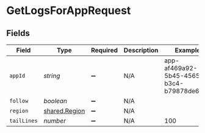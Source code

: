 # GetLogsForAppRequest


## Fields

| Field                                          | Type                                           | Required                                       | Description                                    | Example                                        |
| ---------------------------------------------- | ---------------------------------------------- | ---------------------------------------------- | ---------------------------------------------- | ---------------------------------------------- |
| `appId`                                        | *string*                                       | :heavy_minus_sign:                             | N/A                                            | app-af469a92-5b45-4565-b3c4-b79878de67d2       |
| `follow`                                       | *boolean*                                      | :heavy_minus_sign:                             | N/A                                            |                                                |
| `region`                                       | [shared.Region](../../models/shared/region.md) | :heavy_minus_sign:                             | N/A                                            |                                                |
| `tailLines`                                    | *number*                                       | :heavy_minus_sign:                             | N/A                                            | 100                                            |